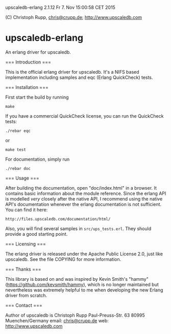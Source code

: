 upscaledb-erlang 2.1.12                             Fr 7. Nov 15:00:58 CET 2015

(C) Christoph Rupp, chris@crupp.de; http://www.upscaledb.com

upscaledb-erlang
================

An erlang driver for upscaledb.

=== Introduction ===

This is the official erlang driver for upscaledb. It's a NIFS based
implementation including samples and eqc (Erlang QuickCheck) tests.

=== Installation ===

First start the build by running

    make

If you have a commercial QuickCheck license, you can run the QuickCheck
tests:

    ./rebar eqc

or

    make test

For documentation, simply run 

    ./rebar doc

=== Usage ===

After building the documentation, open "doc/index.html" in a browser. It
contains basic information about the module reference. Since the erlang API is
modelled *very* closely after the native API, I recommend using the native
API's documentation whenever the erlang documentation is not sufficient. You
can find it here:

    http://files.upscaledb.com/documentation/html/

Also, you will find several samples in `src/ups_tests.erl`. They should
provide a good starting point.

=== Licensing ===

The erlang driver is released under the Apache Public License 2.0, just
like upscaledb. See the file COPYING for more information.

=== Thanks ===

This library is based on and was inspired by Kevin Smith's "hammy"
(https://github.com/kevsmith/hammy), which is no longer maintained but
nevertheless was extremely helpful to me when developing the new Erlang
driver from scratch.

=== Contact ===

Author of upscaledb is
    Christoph Rupp
    Paul-Preuss-Str. 63
    80995 Muenchen/Germany
    email: chris@crupp.de
    web: http://www.upscaledb.com
